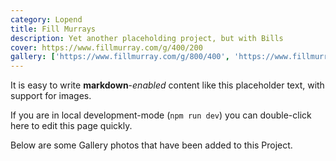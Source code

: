 ```yaml
---
category: Lopend
title: Fill Murrays
description: Yet another placeholding project, but with Bills
cover: https://www.fillmurray.com/g/400/200
gallery: ['https://www.fillmurray.com/g/800/400', 'https://www.fillmurray.com/600/600']
---
```


It is easy to write **markdown**-*enabled* content like this placeholder text, with support for images.

If you are in local development-mode (`npm run dev`) you can double-click here to edit this page quickly.

Below are some Gallery photos that have been added to this Project.
